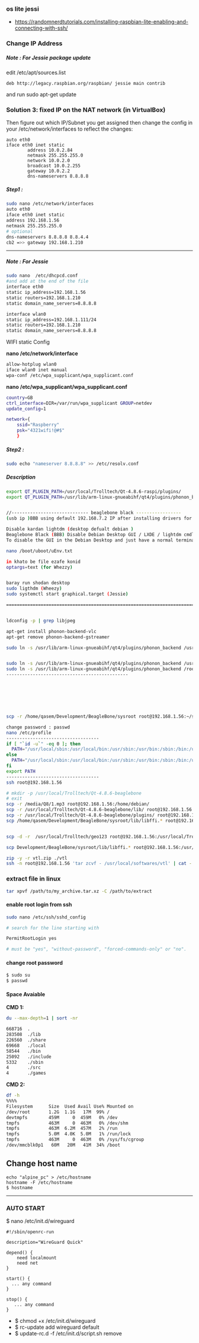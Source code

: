 ### os lite jessi
* https://randomnerdtutorials.com/installing-raspbian-lite-enabling-and-connecting-with-ssh/
### Change IP Address

##### Note : For Jessie package update 
edit /etc/apt/sources.list
```bashe
deb http://legacy.raspbian.org/raspbian/ jessie main contrib
```
and run sudo apt-get update

### Solution 3: fixed IP on the NAT network (in VirtualBox)
Then figure out which IP/Subnet you get assigned then change the config in your /etc/network/interfaces to reflect the changes: 
```
auto eth0
iface eth0 inet static
        address 10.0.2.84
        netmask 255.255.255.0
        network 10.0.2.0
        broadcast 10.0.2.255
        gateway 10.0.2.2
        dns-nameservers 8.8.8.8
```


##### Step1 :
```bash
sudo nano /etc/network/interfaces
auto eth0
iface eth0 inet static
address 192.168.1.56
netmask 255.255.255.0
# optional 
dns-nameservers 8.8.8.8 8.8.4.4
cb2 =>> gateway 192.168.1.210
```
_______
##### Note : For Jessie
```bash
sudo nano  /etc/dhcpcd.conf
#and add at the end of the file
interface eth0
static ip_address=192.168.1.56
static routers=192.168.1.210
static domain_name_servers=8.8.8.8

interface wlan0
static ip_address=192.168.1.111/24
static routers=192.168.1.210
static domain_name_servers=8.8.8.8

```
WIFI static Config <br>

**nano /etc/network/interface**
```bash
allow-hotplug wlan0
iface wlan0 inet manual
wpa-conf /etc/wpa_supplicant/wpa_supplicant.conf
```
**nano /etc/wpa_supplicant/wpa_supplicant.conf**
```bash
country=GB
ctrl_interface=DIR=/var/run/wpa_supplicant GROUP=netdev
update_config=1

network={
    ssid="Raspberry"
    psk="4321wifi!@#$"
    }
```
##### Step2 :
```bash
sudo echo "nameserver 8.8.8.8" >> /etc/resolv.conf 
```
##### Description
```bash 
export QT_PLUGIN_PATH=/usr/local/Trolltech/Qt-4.8.6-raspi/plugins/
export QT_PLUGIN_PATH=/usr/lib/arm-linux-gnueabihf/qt4/plugins/phonon_backend


//----------------------------- beaglebone black -----------------
(usb ip )BBB using default 192.168.7.2 IP after installing drivers for this board. 

Disable kardan lightdm (desktop defualt debian )
Beaglebone Black (BBB) Disable Debian Desktop GUI / LXDE / lightdm cmdline=systemd.unit=multi-user.target (for Jessie)
To disable the GUI in the Debian Desktop and just have a normal terminal login, put the following into /boot/uboot/uEnv.txt 

nano /boot/uboot/uEnv.txt

in khato be file ezafe konid
optargs=text (for Whezzy) 


baray run shodan desktop
sudo ligthdm (Wheezy)
sudo systemctl start graphical.target (Jessie)

=======================================================================


ldconfig -p | grep libjpeg

apt-get install phonon-backend-vlc
apt-get remove phonon-backend-gstreamer

sudo ln -s /usr/lib/arm-linux-gnueabihf/qt4/plugins/phonon_backend /usr/local/Trolltech/Qt-4.8.6-raspi/plugins/phonon_backend


sudo ln -s /usr/lib/arm-linux-gnueabihf/qt4/plugins/phonon_backend /usr/bin
sudo ln -s /usr/lib/arm-linux-gnueabihf/qt4/plugins/phonon_backend /root/phonon_backend
----------------------------------------------







scp -r /home/qasem/Development/BeagleBone/sysroot root@192.168.1.56:~/sysroot

change password : passwd
nano /etc/profile
-----------------------------------
if [ "`id -u`" -eq 0 ]; then
  PATH="/usr/local/sbin:/usr/local/bin:/usr/sbin:/usr/bin:/sbin:/bin:/usr/local/Trolltech/Qt-4.8.6-beaglebone/lib"
else
  PATH="/usr/local/sbin:/usr/local/bin:/usr/sbin:/usr/bin:/sbin:/bin:/usr/local/games:/usr/games:/usr/local/Trolltech/Qt-4.8.6-beaglebone/lib"
fi
export PATH
-----------------------------------
ssh root@192.168.1.56

# mkdir -p /usr/local/Trolltech/Qt-4.8.6-beaglebone
# exit
scp -r /media/Q8/1.mp3 root@192.168.1.56:/home/debian/
scp -r /usr/local/Trolltech/Qt-4.8.6-beaglebone/lib/ root@192.168.1.56:/usr/local/Trolltech/Qt-4.8.6-beaglebone
scp -r /usr/local/Trolltech/Qt-4.8.6-beaglebone/plugins/ root@192.168.1.56:/usr/local/Trolltech/Qt-4.8.6-beaglebone
scp /home/qasem/Development/BeagleBone/sysroot/lib/libffi.* root@192.168.1.56:/usr/lib/


scp -d -r  /usr/local/Trolltech/geo123 root@192.168.1.56:/usr/local/Trolltech/

scp Development/BeagleBone/sysroot/lib/libffi.* root@192.168.1.56:/usr/lib/

zip -y -r vtl.zip ./vtl
ssh -n root@192.168.1.56 'tar zcvf - /usr/local/softwares/vtl' | cat - > localZip.tar.gz
```
### extract file in linux 
```bash 
tar xpvf /path/to/my_archive.tar.xz -C /path/to/extract

```
#### enable root login from ssh
```bash
sudo nano /etc/ssh/sshd_config

# search for the line starting with

PermitRootLogin yes 

# must be "yes", "without-password", "forced-commands-only" or "no".

```
#### change root password 
```bash
$ sudo su
$ passwd
```
#### Space Avaiable 
**CMD 1:**
```bash
du --max-depth=1 | sort -nr

668716  .
283508  ./lib
226560  ./share
69668   ./local
58544   ./bin
25092   ./include
5332    ./sbin
4       ./src
4       ./games

```
**CMD 2:**
```bash
df -h
%%%%
Filesystem      Size  Used Avail Use% Mounted on
/dev/root       1.2G  1.1G   17M  99% /
devtmpfs        459M     0  459M   0% /dev
tmpfs           463M     0  463M   0% /dev/shm
tmpfs           463M  6.2M  457M   2% /run
tmpfs           5.0M  4.0K  5.0M   1% /run/lock
tmpfs           463M     0  463M   0% /sys/fs/cgroup
/dev/mmcblk0p1   60M   20M   41M  34% /boot

```

## Change host name 
```
echo "alpine_pc" > /etc/hostname
hostname -F /etc/hostname
$ hostname
```
---
### AUTO START 
$ nano /etc/init.d/wireguard
```
#!/sbin/openrc-run

description="WireGuard Quick"

depend() {
    need localmount
    need net
}

start() {
  ... any command
}

stop() {
   ... any command
}
```
* $ chmod +x /etc/init.d/wireguard
* $ rc-update add wireguard default
* $ update-rc.d -f /etc/init.d/script.sh remove
